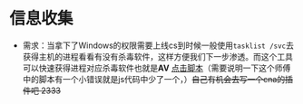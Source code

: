 # 信息收集

+ 需求：当拿下了Windows的权限需要上线cs到时候一般使用`tasklist /svc`去获得主机的进程看看有没有杀毒软件，这样方便我们下一步渗透。而这个工具可以快速获得进程对应杀毒软件也就是**AV** [点击脚本](https://github.com/gh0stkey/avList)（需要说明一下这个师傅中的脚本有一个小错误就是js代码中少了一个，）~~自己有机会去写一个cna的插件吧 2333~~
